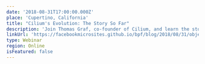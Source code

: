 ```yaml
---
date: '2018-08-31T17:00:00.000Z'
place: 'Cupertino, California'
title: "Cilium's Evolution: The Story So Far"
description: 'Join Thomas Graf, co-founder of Cilium, and learn the story of Cilium: how it all got started, and why the project was open from day one'
linkUrl: 'https://facebookmicrosites.github.io/bpf/blog/2018/08/31/object-lifetime.html'
type: Webinar
region: Online
isFeatured: false
---
```

